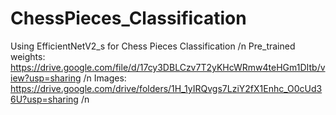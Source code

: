 # ChessPieces_Classification
Using EfficientNetV2_s for Chess Pieces Classification /n
Pre_trained weights: https://drive.google.com/file/d/17cy3DBLCzv7T2yKHcWRmw4teHGm1DItb/view?usp=sharing /n
Images: https://drive.google.com/drive/folders/1H_1yIRQvgs7LziY2fX1Enhc_O0cUd36U?usp=sharing /n
